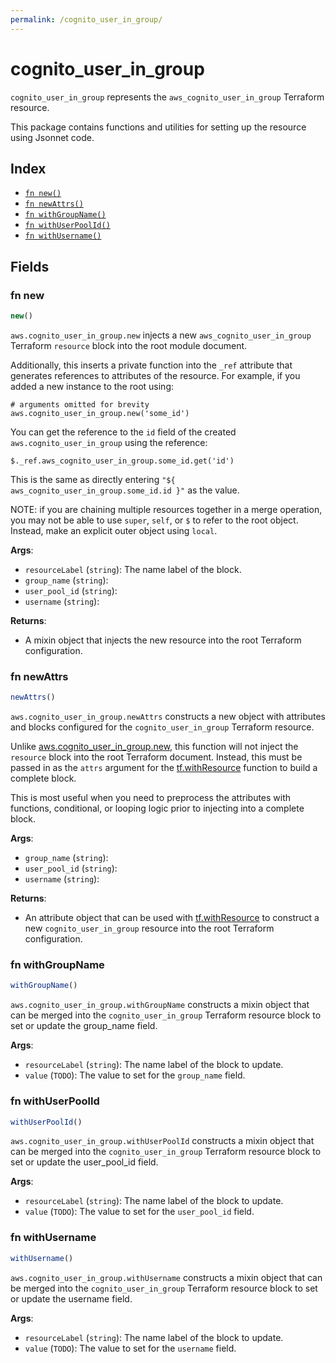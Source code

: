 ```yaml
---
permalink: /cognito_user_in_group/
---
```


# cognito_user_in_group

`cognito_user_in_group` represents the `aws_cognito_user_in_group` Terraform resource.



This package contains functions and utilities for setting up the resource using Jsonnet code.


## Index

* [`fn new()`](#fn-new)
* [`fn newAttrs()`](#fn-newattrs)
* [`fn withGroupName()`](#fn-withgroupname)
* [`fn withUserPoolId()`](#fn-withuserpoolid)
* [`fn withUsername()`](#fn-withusername)

## Fields

### fn new

```ts
new()
```


`aws.cognito_user_in_group.new` injects a new `aws_cognito_user_in_group` Terraform `resource`
block into the root module document.

Additionally, this inserts a private function into the `_ref` attribute that generates references to attributes of the
resource. For example, if you added a new instance to the root using:

    # arguments omitted for brevity
    aws.cognito_user_in_group.new('some_id')

You can get the reference to the `id` field of the created `aws.cognito_user_in_group` using the reference:

    $._ref.aws_cognito_user_in_group.some_id.get('id')

This is the same as directly entering `"${ aws_cognito_user_in_group.some_id.id }"` as the value.

NOTE: if you are chaining multiple resources together in a merge operation, you may not be able to use `super`, `self`,
or `$` to refer to the root object. Instead, make an explicit outer object using `local`.

**Args**:
  - `resourceLabel` (`string`): The name label of the block.
  - `group_name` (`string`): 
  - `user_pool_id` (`string`): 
  - `username` (`string`): 

**Returns**:
- A mixin object that injects the new resource into the root Terraform configuration.


### fn newAttrs

```ts
newAttrs()
```


`aws.cognito_user_in_group.newAttrs` constructs a new object with attributes and blocks configured for the `cognito_user_in_group`
Terraform resource.

Unlike [aws.cognito_user_in_group.new](#fn-cognitouseringroupnew), this function will not inject the `resource`
block into the root Terraform document. Instead, this must be passed in as the `attrs` argument for the
[tf.withResource](https://github.com/tf-libsonnet/core/tree/main/docs#fn-withresource) function to build a complete block.

This is most useful when you need to preprocess the attributes with functions, conditional, or looping logic prior to
injecting into a complete block.

**Args**:
  - `group_name` (`string`): 
  - `user_pool_id` (`string`): 
  - `username` (`string`): 

**Returns**:
  - An attribute object that can be used with [tf.withResource](https://github.com/tf-libsonnet/core/tree/main/docs#fn-withresource) to construct a new `cognito_user_in_group` resource into the root Terraform configuration.


### fn withGroupName

```ts
withGroupName()
```

`aws.cognito_user_in_group.withGroupName` constructs a mixin object that can be merged into the `cognito_user_in_group`
Terraform resource block to set or update the group_name field.



**Args**:
  - `resourceLabel` (`string`): The name label of the block to update.
  - `value` (`TODO`): The value to set for the `group_name` field.


### fn withUserPoolId

```ts
withUserPoolId()
```

`aws.cognito_user_in_group.withUserPoolId` constructs a mixin object that can be merged into the `cognito_user_in_group`
Terraform resource block to set or update the user_pool_id field.



**Args**:
  - `resourceLabel` (`string`): The name label of the block to update.
  - `value` (`TODO`): The value to set for the `user_pool_id` field.


### fn withUsername

```ts
withUsername()
```

`aws.cognito_user_in_group.withUsername` constructs a mixin object that can be merged into the `cognito_user_in_group`
Terraform resource block to set or update the username field.



**Args**:
  - `resourceLabel` (`string`): The name label of the block to update.
  - `value` (`TODO`): The value to set for the `username` field.
